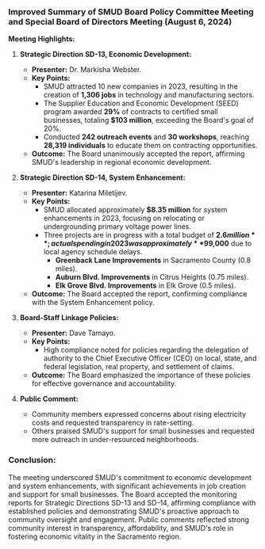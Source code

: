 ### Improved Summary of SMUD Board Policy Committee Meeting and Special Board of Directors Meeting (August 6, 2024)

**Meeting Highlights:**

1. **Strategic Direction SD-13, Economic Development:**
   - **Presenter:** Dr. Markisha Webster.
   - **Key Points:**
     - SMUD attracted 10 new companies in 2023, resulting in the creation of **1,306 jobs** in technology and manufacturing sectors.
     - The Supplier Education and Economic Development (SEED) program awarded **29%** of contracts to certified small businesses, totaling **$103 million**, exceeding the Board's goal of 20%.
     - Conducted **242 outreach events** and **30 workshops**, reaching **28,319 individuals** to educate them on contracting opportunities.
   - **Outcome:** The Board unanimously accepted the report, affirming SMUD's leadership in regional economic development.

2. **Strategic Direction SD-14, System Enhancement:**
   - **Presenter:** Katarina Miletijev.
   - **Key Points:**
     - SMUD allocated approximately **$8.35 million** for system enhancements in 2023, focusing on relocating or undergrounding primary voltage power lines.
     - Three projects are in progress with a total budget of **$2.6 million**; actual spending in 2023 was approximately **$99,000** due to local agency schedule delays.
       - **Greenback Lane Improvements** in Sacramento County (0.8 miles).
       - **Auburn Blvd. Improvements** in Citrus Heights (0.75 miles).
       - **Elk Grove Blvd. Improvements** in Elk Grove (0.5 miles).
   - **Outcome:** The Board accepted the report, confirming compliance with the System Enhancement policy.

3. **Board-Staff Linkage Policies:**
   - **Presenter:** Dave Tamayo.
   - **Key Points:**
     - High compliance noted for policies regarding the delegation of authority to the Chief Executive Officer (CEO) on local, state, and federal legislation, real property, and settlement of claims.
   - **Outcome:** The Board emphasized the importance of these policies for effective governance and accountability.

4. **Public Comment:**
   - Community members expressed concerns about rising electricity costs and requested transparency in rate-setting.
   - Others praised SMUD's support for small businesses and requested more outreach in under-resourced neighborhoods.

### Conclusion:
The meeting underscored SMUD's commitment to economic development and system enhancements, with significant achievements in job creation and support for small businesses. The Board accepted the monitoring reports for Strategic Directions SD-13 and SD-14, affirming compliance with established policies and demonstrating SMUD's proactive approach to community oversight and engagement. Public comments reflected strong community interest in transparency, affordability, and SMUD's role in fostering economic vitality in the Sacramento region.
